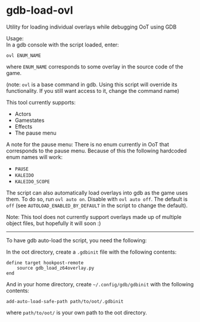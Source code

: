 # gdb-load-ovl
Utility for loading individual overlays while debugging OoT using GDB

Usage:  
In a gdb console with the script loaded, enter:  
```
ovl ENUM_NAME
```
where `ENUM_NAME` corresponds to some overlay in the source code of the game.  

(note: `ovl` is a base command in gdb. Using this script will override its functionality. If you still want access to it, change the command name)

This tool currently supports:
- Actors
- Gamestates
- Effects
- The pause menu

A note for the pause menu: There is no enum currently in OoT that corresponds to the pause menu. Because of this the following hardcoded enum names will work:
- `PAUSE`
- `KALEIDO`
- `KALEIDO_SCOPE`

The script can also automatically load overlays into gdb as the game uses them. To do so, run `ovl auto on`. Disable with `ovl auto off`. The default is `off` (see `AUTOLOAD_ENABLED_BY_DEFAULT` in the script to change the default).

Note: This tool does not currently support overlays made up of multiple object files, but hopefully it will soon :)

***

To have gdb auto-load the script, you need the following:

In the oot directory, create a `.gdbinit` file with the following contents:
```
define target hookpost-remote
    source gdb_load_z64overlay.py
end
```
And in your home directory, create `~/.config/gdb/gdbinit` with the following contents:
```
add-auto-load-safe-path path/to/oot/.gdbinit
```
where `path/to/oot/` is your own path to the oot directory.

